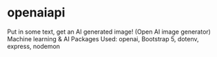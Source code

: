 # openaiapi
Put in some text, get an AI generated image! (Open AI image generator)
Machine learning & AI
Packages Used: openai, Bootstrap 5, dotenv, express, nodemon